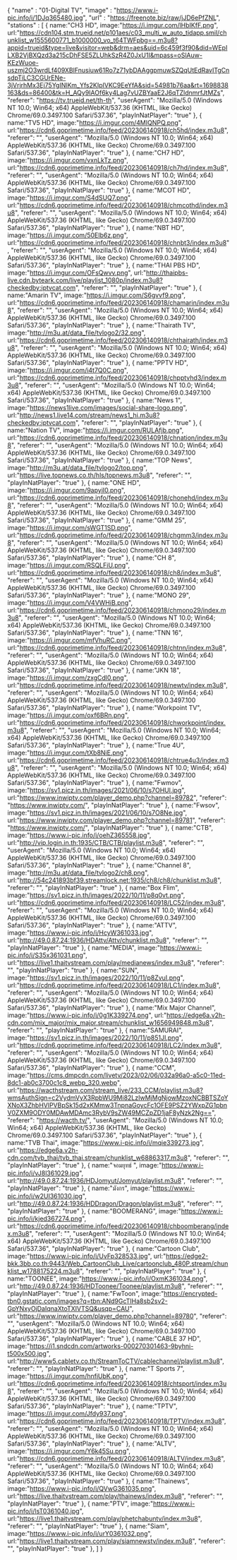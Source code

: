 
{
"name"              :     "01-Digital TV",
"image"             :     "https://www.i-pic.info/i/1DJq365480.jpg",
"url"               :     "https://freenote.biz/raw/jJD6ePfZNL",
"stations" : [
{
name:"CH3 HD",
image:"https://i.imgur.com/lHbIKfF.png",
url:"https://cdn104.stm.trueid.net/p101aes/c03_multi_w_auto_tidapp.smil/chunklist_w1555600771_b1000000_vo_t64TWFpbg==.m3u8?appid=trueid&type=live&visitor=web&drm=aes&uid=6c459f3f90&did=WEpILXB2VjBXQzd3a215cDhFSE5ZLUhkSzR4Z0JxU1I&mpass=oSlAuw-KEzWuoe-uszmj2O3wrdLf409XBlFnusiuw61Ro7z71ybDAAggpmuwSZQqUtEdRavITgCnsdpTiLC3CGUrENe-3jVrjrhMx3Ej75YgINlKm_Yfs2KIpIVKC9EeYfA&sid=54981b76aa&rt=1698838163&ds=86400&tk=H_AQy9IAOf6ky4Lag7vUZBYaaE2J6qTZldnmrfJtMZs",
"referer": "https://tv.trueid.net/th-th",
"userAgent": "Mozilla/5.0 (Windows NT 10.0; Win64; x64) AppleWebKit/537.36 (KHTML, like Gecko) Chrome/69.0.3497.100 Safari/537.36",
"playInNatPlayer": "true"
},
{
name:"TV5 HD",
image:"https://i.imgur.com/4MIQNPQ.png",
url:"https://cdn6.goprimetime.info/feed/202306140918/ch5hd/index.m3u8",
"referer": "",
"userAgent": "Mozilla/5.0 (Windows NT 10.0; Win64; x64) AppleWebKit/537.36 (KHTML, like Gecko) Chrome/69.0.3497.100 Safari/537.36",
"playInNatPlayer": "true"
},
{
name:"CH7 HD",
image:"https://i.imgur.com/vxnLkTz.png",
url:"https://cdn6.goprimetime.info/feed/202306140918/ch7hd/index.m3u8",
"referer": "",
"userAgent": "Mozilla/5.0 (Windows NT 10.0; Win64; x64) AppleWebKit/537.36 (KHTML, like Gecko) Chrome/69.0.3497.100 Safari/537.36",
"playInNatPlayer": "true"
},
{
name:"MCOT HD",
image:"https://i.imgur.com/S4dSUQ7.png",
url:"https://cdn6.goprimetime.info/feed/202306140918/chmcothd/index.m3u8",
"referer": "",
"userAgent": "Mozilla/5.0 (Windows NT 10.0; Win64; x64) AppleWebKit/537.36 (KHTML, like Gecko) Chrome/69.0.3497.100 Safari/537.36",
"playInNatPlayer": "true"
},
{
name:"NBT HD",
image:"https://i.imgur.com/50EIb6z.png",
url:"https://cdn6.goprimetime.info/feed/202306140918/chnbt3/index.m3u8",
"referer": "",
"userAgent": "Mozilla/5.0 (Windows NT 10.0; Win64; x64) AppleWebKit/537.36 (KHTML, like Gecko) Chrome/69.0.3497.100 Safari/537.36",
"playInNatPlayer": "true"
},
{
name:"THAI PBS HD",
image:"https://i.imgur.com/OFsQwvv.png",
url:"http://thaipbs-live.cdn.byteark.com/live/playlist_1080p/index.m3u8?checkedby:iptvcat.com",
"referer": "",
"playInNatPlayer": "true"
},
{
name:"Amarin TV",
image:"https://i.imgur.com/S6gvvf9.png",
url:"https://cdn6.goprimetime.info/feed/202306140918/chamarin/index.m3u8",
"referer": "",
"userAgent": "Mozilla/5.0 (Windows NT 10.0; Win64; x64) AppleWebKit/537.36 (KHTML, like Gecko) Chrome/69.0.3497.100 Safari/537.36",
"playInNatPlayer": "true"
},
{
name:"Thairath TV",
image:"http://m3u.at/data_file/tvlogo2/32.png",
url:"https://cdn6.goprimetime.info/feed/202306140918/chthairath/index.m3u8",
"referer": "",
"userAgent": "Mozilla/5.0 (Windows NT 10.0; Win64; x64) AppleWebKit/537.36 (KHTML, like Gecko) Chrome/69.0.3497.100 Safari/537.36",
"playInNatPlayer": "true"
},
{
name:"PPTV HD",
image:"https://i.imgur.com/i4t7Q0C.png",
url:"https://cdn6.goprimetime.info/feed/202306140918/chpptvhd3/index.m3u8",
"referer": "",
"userAgent": "Mozilla/5.0 (Windows NT 10.0; Win64; x64) AppleWebKit/537.36 (KHTML, like Gecko) Chrome/69.0.3497.100 Safari/537.36",
"playInNatPlayer": "true"
},
{
name:"News 1",
image:"https://news1live.com/images/social-share-logo.png",
url:"http://news1.live14.com/stream/news1_hi.m3u8?checkedby:iptvcat.com",
"referer": "",
"playInNatPlayer": "true"
},
{
name:"Nation TV",
image:"https://i.imgur.com/RULAfjb.png",
url:"https://cdn6.goprimetime.info/feed/202306140918/chnation/index.m3u8",
"referer": "",
"userAgent": "Mozilla/5.0 (Windows NT 10.0; Win64; x64) AppleWebKit/537.36 (KHTML, like Gecko) Chrome/69.0.3497.100 Safari/537.36",
"playInNatPlayer": "true"
},
{
name:"TOP News",
image:"http://m3u.at/data_file/tvlogo2/top.png",
url:"https://live.topnews.co.th/hls/topnews.m3u8",
"referer": "",
"playInNatPlayer": "true"
},
{
name:"ONE HD",
image:"https://i.imgur.com/9apyiI0.png",
url:"https://cdn6.goprimetime.info/feed/202306140918/chonehd/index.m3u8",
"referer": "",
"userAgent": "Mozilla/5.0 (Windows NT 10.0; Win64; x64) AppleWebKit/537.36 (KHTML, like Gecko) Chrome/69.0.3497.100 Safari/537.36",
"playInNatPlayer": "true"
},
{
name:"GMM 25",
image:"https://i.imgur.com/sWGT1SD.png",
url:"https://cdn6.goprimetime.info/feed/202306140918/chgmm3/index.m3u8",
"referer": "",
"userAgent": "Mozilla/5.0 (Windows NT 10.0; Win64; x64) AppleWebKit/537.36 (KHTML, like Gecko) Chrome/69.0.3497.100 Safari/537.36",
"playInNatPlayer": "true"
},
{
name:"CH 8",
image:"https://i.imgur.com/RSQLFiU.png",
url:"https://cdn6.goprimetime.info/feed/202306140918/ch8/index.m3u8",
"referer": "",
"userAgent": "Mozilla/5.0 (Windows NT 10.0; Win64; x64) AppleWebKit/537.36 (KHTML, like Gecko) Chrome/69.0.3497.100 Safari/537.36",
"playInNatPlayer": "true"
},
{
name:"MONO 29",
image:"https://i.imgur.com/V4VWHiB.png",
url:"https://cdn6.goprimetime.info/feed/202306140918/chmono29/index.m3u8",
"referer": "",
"userAgent": "Mozilla/5.0 (Windows NT 10.0; Win64; x64) AppleWebKit/537.36 (KHTML, like Gecko) Chrome/69.0.3497.100 Safari/537.36",
"playInNatPlayer": "true"
},
{
name:"TNN 16",
image:"https://i.imgur.com/mfVhuRC.png",
url:"https://cdn6.goprimetime.info/feed/202306140918/chtnn/index.m3u8",
"referer": "",
"userAgent": "Mozilla/5.0 (Windows NT 10.0; Win64; x64) AppleWebKit/537.36 (KHTML, like Gecko) Chrome/69.0.3497.100 Safari/537.36",
"playInNatPlayer": "true"
},
{
name:"JKN 18",
image:"https://i.imgur.com/zxgCdl0.png",
url:"https://cdn6.goprimetime.info/feed/202306140918/newtv/index.m3u8",
"referer": "",
"userAgent": "Mozilla/5.0 (Windows NT 10.0; Win64; x64) AppleWebKit/537.36 (KHTML, like Gecko) Chrome/69.0.3497.100 Safari/537.36",
"playInNatPlayer": "true"
},
{
name:"Workpoint TV",
image:"https://i.imgur.com/oxf6BRn.png",
url:"https://cdn6.goprimetime.info/feed/202306140918/chworkpoint/index.m3u8",
"referer": "",
"userAgent": "Mozilla/5.0 (Windows NT 10.0; Win64; x64) AppleWebKit/537.36 (KHTML, like Gecko) Chrome/69.0.3497.100 Safari/537.36",
"playInNatPlayer": "true"
},
{
name:"True 4U",
image:"https://i.imgur.com/tXb8NiE.png",
url:"https://cdn6.goprimetime.info/feed/202306140918/chtrue4u3/index.m3u8",
"referer": "",
"userAgent": "Mozilla/5.0 (Windows NT 10.0; Win64; x64) AppleWebKit/537.36 (KHTML, like Gecko) Chrome/69.0.3497.100 Safari/537.36",
"playInNatPlayer": "true"
},
{
name:"Fwmov",
image:"https://sv1.picz.in.th/images/2021/06/10/s7OHUl.jpg",
url:"https://www.inwiptv.com/player_demo.php?channel=89782",
"referer": "https://www.inwiptv.com/",
"playInNatPlayer": "true"
},
{
name:"Fwsov",
image:"https://sv1.picz.in.th/images/2021/06/10/s7O8Ne.jpg",
url:"https://www.inwiptv.com/player_demo.php?channel=89781",
"referer": "https://www.inwiptv.com/",
"playInNatPlayer": "true"
},
{
name:"CTB",
image:"https://www.i-pic.info/i/oehZ365558.jpg",
url:"http://vip.login.in.th:1935/CTB/CTB/playlist.m3u8",
"referer": "",
"userAgent": "Mozilla/5.0 (Windows NT 10.0; Win64; x64) AppleWebKit/537.36 (KHTML, like Gecko) Chrome/69.0.3497.100 Safari/537.36",
"playInNatPlayer": "true"
},
{
name:"Channel 8",
image:"http://m3u.at/data_file/tvlogo2/ch8.png",
url:"http://54c241893bf39.streamlock.net:1935/ch8/ch8/chunklist.m3u8",
"referer": "",
"playInNatPlayer": "true"
},
{
name:"Box Flim",
image:"https://sv1.picz.in.th/images/2022/10/11/p8q0vt.png",
url:"https://cdn6.goprimetime.info/feed/202306140918/LC52/index.m3u8",
"referer": "",
"userAgent": "Mozilla/5.0 (Windows NT 10.0; Win64; x64) AppleWebKit/537.36 (KHTML, like Gecko) Chrome/69.0.3497.100 Safari/537.36",
"playInNatPlayer": "true"
},
{
name:"ATTV",
image:"https://www.i-pic.info/i/HcyW361033.jpg",
url:"http://49.0.87.24:1936/HDAttv/Attv/chunklist.m3u8",
"referer": "",
"playInNatPlayer": "true"
},
{
name:"MEDIA",
image:"https://www.i-pic.info/i/S35x361031.png",
url:"https://live1.thaitvstream.com/play/medianews/index.m3u8",
"referer": "",
"playInNatPlayer": "true"
},
{
name:"SUN",
image:"https://sv1.picz.in.th/images/2022/10/11/p8ZvuI.png",
url:"https://cdn6.goprimetime.info/feed/202306140918/LC1/index.m3u8",
"referer": "",
"userAgent": "Mozilla/5.0 (Windows NT 10.0; Win64; x64) AppleWebKit/537.36 (KHTML, like Gecko) Chrome/69.0.3497.100 Safari/537.36",
"playInNatPlayer": "true"
},
{
name:"Mix Major Channel",
image:"https://www.i-pic.info/i/0g1K339274.png",
url:"https://edge6a.v2h-cdn.com/mix_major/mix_major.stream/chunklist_w1656949848.m3u8",
"referer": "",
"playInNatPlayer": "true"
},
{
name:"SAMURAI",
image:"https://sv1.picz.in.th/images/2022/10/11/p851JI.png",
url:"https://cdn6.goprimetime.info/feed/202306140918/LC2/index.m3u8",
"referer": "",
"userAgent": "Mozilla/5.0 (Windows NT 10.0; Win64; x64) AppleWebKit/537.36 (KHTML, like Gecko) Chrome/69.0.3497.100 Safari/537.36",
"playInNatPlayer": "true"
},
{
name:"CCM",
image:"https://cms.dmpcdn.com/livetv/2023/02/06/032a96a0-a5c0-11ed-8dc1-ab0c3700c1c8_webp_320.webp",
url:"https://wacthstream.com/stream_live/233_CCM/playlist.m3u8?wmsAuthSign=c2VydmVyX3RpbWU9Mi82LzIwMjMgNjowMzoxNCBBTSZoYXNoX3ZhbHVlPVBpSk15d2xKMmw3TnpnaGoycFc1OFE9PSZ2YWxpZG1pbnV0ZXM9ODY0MDAwMDAmc3RybV9sZW49MCZpZD1jaF8yNzk2Ng==",
"referer": "https://wacth.tv/",
"userAgent": "Mozilla/5.0 (Windows NT 10.0; Win64; x64) AppleWebKit/537.36 (KHTML, like Gecko) Chrome/69.0.3497.100 Safari/537.36",
"playInNatPlayer": "true"
},
{
name:"TVB Thai",
image:"https://www.i-pic.info/i/mqie339273.jpg",
url:"https://edge6a.v2h-cdn.com/tvb_thai/tvb_thai.stream/chunklist_w68863317.m3u8",
"referer": "",
"playInNatPlayer": "true"
},
{
name:"จอมยุทธ์ ",
image:"https://www.i-pic.info/i/vJ8l361029.jpg",
url:"http://49.0.87.24:1936/HDJomyut/Jomyut/playlist.m3u8",
"referer": "",
"playInNatPlayer": "true"
},
{
name:"มังกร",
image:"https://www.i-pic.info/i/w2UI361030.jpg",
url:"http://49.0.87.24:1936/HDDragon/Dragon/playlist.m3u8",
"referer": "",
"playInNatPlayer": "true"
},
{
name:"BOOMERANG",
image:"https://www.i-pic.info/i/kjed367274.png",
url:"https://cdn6.goprimetime.info/feed/202306140918/chboomberang/index.m3u8",
"referer": "",
"userAgent": "Mozilla/5.0 (Windows NT 10.0; Win64; x64) AppleWebKit/537.36 (KHTML, like Gecko) Chrome/69.0.3497.100 Safari/537.36",
"playInNatPlayer": "true"
},
{
name:"Cartoon Club",
image:"https://www.i-pic.info/i/UvFp328533.jpg",
url:"https://edge2-bkk.3bb.co.th:9443/Web_CartoonClub_Live/cartoonclub_480P.stream/chunklist_w1788175224.m3u8",
"referer": "",
"playInNatPlayer": "true"
},
{
name:"TOONEE",
image:"https://www.i-pic.info/i/OxmK361034.png",
url:"http://49.0.87.24:1936/HDToonee/Toonee/playlist.m3u8",
"referer": "",
"playInNatPlayer": "true"
},
{
name:"FwToon",
image:"https://encrypted-tbn0.gstatic.com/images?q=tbn:ANd9GcTIHa8sb2sv2-GpYNxyOjDaIqnaXtoTXIVTSQ&usqp=CAU",
url:"https://www.inwiptv.com/player_demo.php?channel=89780",
"referer": "",
"userAgent": "Mozilla/5.0 (Windows NT 10.0; Win64; x64) AppleWebKit/537.36 (KHTML, like Gecko) Chrome/69.0.3497.100 Safari/537.36",
"playInNatPlayer": "true"
},
{
name:"CABLE 37 HD",
image:"https://i1.sndcdn.com/artworks-000270301463-9byhni-t500x500.jpg",
url:"http://www5.cabletv.co.th/StreamToCTV/cablechannel/playlist.m3u8",
"referer": "",
"playInNatPlayer": "true"
},
{
name:"T Sports 7",
image:"https://i.imgur.com/hnfiUbK.png",
url:"https://cdn6.goprimetime.info/feed/202306140918/chtsport/index.m3u8",
"referer": "",
"userAgent": "Mozilla/5.0 (Windows NT 10.0; Win64; x64) AppleWebKit/537.36 (KHTML, like Gecko) Chrome/69.0.3497.100 Safari/537.36",
"playInNatPlayer": "true"
},
{
name:"TPTV",
image:"https://i.imgur.com/Jfdy937.png",
url:"https://cdn6.goprimetime.info/feed/202306140918/TPTV/index.m3u8",
"referer": "",
"userAgent": "Mozilla/5.0 (Windows NT 10.0; Win64; x64) AppleWebKit/537.36 (KHTML, like Gecko) Chrome/69.0.3497.100 Safari/537.36",
"playInNatPlayer": "true"
},
{
name:"ALTV",
image:"https://i.imgur.com/Y6k45Su.png",
url:"https://cdn6.goprimetime.info/feed/202306140918/ALTV/index.m3u8",
"referer": "",
"userAgent": "Mozilla/5.0 (Windows NT 10.0; Win64; x64) AppleWebKit/537.36 (KHTML, like Gecko) Chrome/69.0.3497.100 Safari/537.36",
"playInNatPlayer": "true"
},
{
name:"Thainews",
image:"https://www.i-pic.info/i/QVwG361035.png",
url:"https://live.thaitvstream.com/play/thainews/index.m3u8",
"referer": "",
"playInNatPlayer": "true"
},
{
name:"PTV",
image:"https://www.i-pic.info/i/lsT0361040.jpg",
url:"https://live1.thaitvstream.com/play/phetchabuntv/index.m3u8",
"referer": "",
"playInNatPlayer": "true"
},
{
name:"Siam",
image:"https://www.i-pic.info/i/urY0361032.png",
url:"https://live1.thaitvstream.com/play/siamnewstv/index.m3u8",
"referer": "",
"playInNatPlayer": "true"
},
]
}
